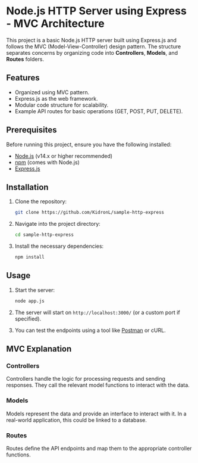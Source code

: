 # Node.js HTTP Server using Express - MVC Architecture

This project is a basic Node.js HTTP server built using Express.js and follows the MVC (Model-View-Controller) design pattern. The structure separates concerns by organizing code into **Controllers**, **Models**, and **Routes** folders.

## Features

- Organized using MVC pattern.
- Express.js as the web framework.
- Modular code structure for scalability.
- Example API routes for basic operations (GET, POST, PUT, DELETE).

## Prerequisites

Before running this project, ensure you have the following installed:

- [Node.js](https://nodejs.org/en/) (v14.x or higher recommended)
- [npm](https://www.npmjs.com/) (comes with Node.js)
- [Express.js](https://expressjs.com/)

## Installation

1. Clone the repository:

   ```bash
   git clone https://github.com/KidronL/sample-http-express
   ```

2. Navigate into the project directory:

   ```bash
   cd sample-http-express
   ```

3. Install the necessary dependencies:

   ```bash
   npm install
   ```

## Usage

1. Start the server:

   ```bash
   node app.js
   ```

2. The server will start on `http://localhost:3000/` (or a custom port if specified).

3. You can test the endpoints using a tool like [Postman](https://www.postman.com/) or cURL.

## MVC Explanation

### Controllers

Controllers handle the logic for processing requests and sending responses. They call the relevant model functions to interact with the data.

### Models

Models represent the data and provide an interface to interact with it. In a real-world application, this could be linked to a database.

### Routes

Routes define the API endpoints and map them to the appropriate controller functions.


